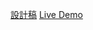 [設計稿](https://xd.adobe.com/spec/934efdb7-a7e4-47d5-572e-efece0914f62-e57f/screen/9ba8ec87-c41b-474f-b92b-d2bb2fc7f922/specs/?fbclid=IwAR15fy4gQca7ZDUNrLwshygmfRsPpVtKRXW-ogWntmWT5WHXRzZ10ZG3Heg)
[Live Demo](https://vu3xk41997.github.io/hexschool-product_list/)